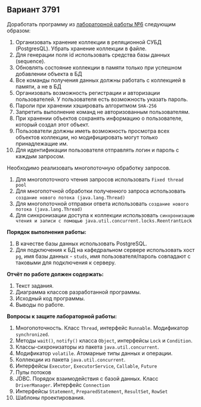 ## Вариант 3791

Доработать программу из  [лабораторной работы №6](https://se.ifmo.ru/courses/programming#lab6)  следующим образом:

1.  Организовать хранение коллекции в реляционной СУБД (PostgresQL). Убрать хранение коллекции в файле.
2.  Для генерации поля id использовать средства базы данных (sequence).
3.  Обновлять состояние коллекции в памяти только при успешном добавлении объекта в БД
4.  Все команды получения данных должны работать с коллекцией в памяти, а не в БД
5.  Организовать возможность регистрации и авторизации пользователей. У пользователя есть возможность указать пароль.
6.  Пароли при хранении хэшировать алгоритмом  `SHA-256`
7.  Запретить выполнение команд не авторизованным пользователям.
8.  При хранении объектов сохранять информацию о пользователе, который создал этот объект.
9.  Пользователи должны иметь возможность просмотра всех объектов коллекции, но модифицировать могут только принадлежащие им.
10.  Для идентификации пользователя отправлять логин и пароль с каждым запросом.

Необходимо реализовать многопоточную обработку запросов.

1.  Для многопоточного чтения запросов использовать  `Fixed thread pool`
2.  Для многопотчной обработки полученного запроса использовать  `создание нового потока (java.lang.Thread)`
3.  Для многопоточной отправки ответа использовать  `создание нового потока (java.lang.Thread)`
4.  Для синхронизации доступа к коллекции использовать  `синхронизацию чтения и записи с помощью java.util.concurrent.locks.ReentrantLock`

**Порядок выполнения работы:**

1.  В качестве базы данных использовать PostgreSQL.
2.  Для подключения к БД на кафедральном сервере использовать хост  `pg`, имя базы данных -  `studs`, имя пользователя/пароль совпадают с таковыми для подключения к серверу.

**Отчёт по работе должен содержать:**

1.  Текст задания.
2.  Диаграмма классов разработанной программы.
3.  Исходный код программы.
4.  Выводы по работе.

**Вопросы к защите лабораторной работы:**

1.  Многопоточность. Класс  `Thread`, интерфейс  `Runnable`. Модификатор  `synchronized`.
2.  Методы `wait()`,  `notify()`  класса  `Object`, интерфейсы  `Lock` и  `Condition`.
3.  Классы-сихронизаторы из пакета  `java.util.concurrent`.
4.  Модификатор  `volatile`. Атомарные типы данных и операции.
5.  Коллекции из пакета  `java.util.concurrent`.
6.  Интерфейсы  `Executor`,  `ExecutorService`,  `Callable`,  `Future`
7.  Пулы потоков
8.  JDBC. Порядок взаимодействия с базой данных. Класс  `DriverManager`. Интерфейс  `Connection`
9.  Интерфейсы  `Statement`,  `PreparedStatement`,  `ResultSet`,  `RowSet`
10.  Шаблоны проектирования.

